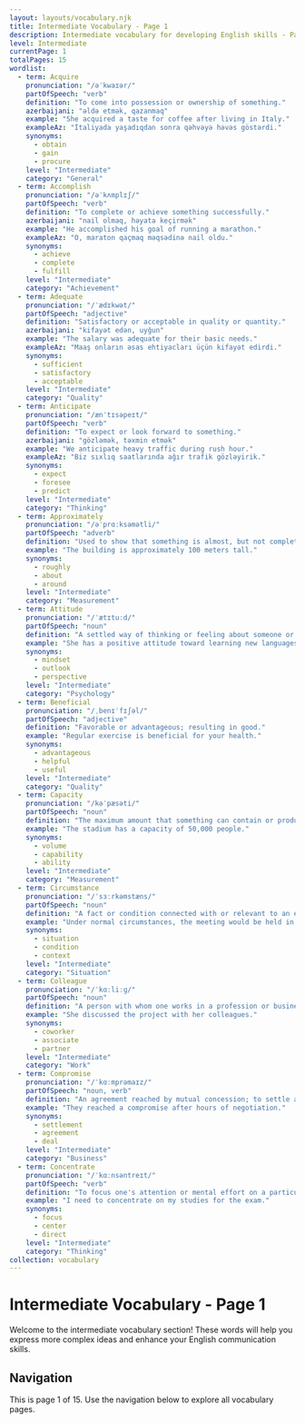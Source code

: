 ```yaml
---
layout: layouts/vocabulary.njk
title: Intermediate Vocabulary - Page 1
description: Intermediate vocabulary for developing English skills - Page 1 of 15
level: Intermediate
currentPage: 1
totalPages: 15
wordlist: 
  - term: Acquire
    pronunciation: "/əˈkwaɪər/"
    partOfSpeech: "verb"
    definition: "To come into possession or ownership of something."
    azerbaijani: "əldə etmək, qazanmaq"
    example: "She acquired a taste for coffee after living in Italy."
    exampleAz: "İtaliyada yaşadıqdan sonra qəhvəyə həvəs göstərdi."
    synonyms: 
      - obtain
      - gain
      - procure
    level: "Intermediate"
    category: "General"
  - term: Accomplish
    pronunciation: "/əˈkʌmplɪʃ/"
    partOfSpeech: "verb"
    definition: "To complete or achieve something successfully."
    azerbaijani: "nail olmaq, həyata keçirmək"
    example: "He accomplished his goal of running a marathon."
    exampleAz: "O, maraton qaçmaq məqsədinə nail oldu."
    synonyms: 
      - achieve
      - complete
      - fulfill
    level: "Intermediate"
    category: "Achievement"
  - term: Adequate
    pronunciation: "/ˈædɪkwət/"
    partOfSpeech: "adjective"
    definition: "Satisfactory or acceptable in quality or quantity."
    azerbaijani: "kifayət edən, uyğun"
    example: "The salary was adequate for their basic needs."
    exampleAz: "Maaş onların əsas ehtiyacları üçün kifayət edirdi."
    synonyms: 
      - sufficient
      - satisfactory
      - acceptable
    level: "Intermediate"
    category: "Quality"
  - term: Anticipate
    pronunciation: "/ænˈtɪsəpeɪt/"
    partOfSpeech: "verb"
    definition: "To expect or look forward to something."
    azerbaijani: "gözləmək, təxmin etmək"
    example: "We anticipate heavy traffic during rush hour."
    exampleAz: "Biz sıxlıq saatlarında ağır trafik gözləyirik."
    synonyms: 
      - expect
      - foresee
      - predict
    level: "Intermediate"
    category: "Thinking"
  - term: Approximately
    pronunciation: "/əˈprɑːksəmətli/"
    partOfSpeech: "adverb"
    definition: "Used to show that something is almost, but not completely, accurate or exact."
    example: "The building is approximately 100 meters tall."
    synonyms: 
      - roughly
      - about
      - around
    level: "Intermediate"
    category: "Measurement"
  - term: Attitude
    pronunciation: "/ˈætɪtuːd/"
    partOfSpeech: "noun"
    definition: "A settled way of thinking or feeling about someone or something."
    example: "She has a positive attitude toward learning new languages."
    synonyms: 
      - mindset
      - outlook
      - perspective
    level: "Intermediate"
    category: "Psychology"
  - term: Beneficial
    pronunciation: "/ˌbenɪˈfɪʃəl/"
    partOfSpeech: "adjective"
    definition: "Favorable or advantageous; resulting in good."
    example: "Regular exercise is beneficial for your health."
    synonyms: 
      - advantageous
      - helpful
      - useful
    level: "Intermediate"
    category: "Quality"
  - term: Capacity
    pronunciation: "/kəˈpæsəti/"
    partOfSpeech: "noun"
    definition: "The maximum amount that something can contain or produce."
    example: "The stadium has a capacity of 50,000 people."
    synonyms: 
      - volume
      - capability
      - ability
    level: "Intermediate"
    category: "Measurement"
  - term: Circumstance
    pronunciation: "/ˈsɜːrkəmstæns/"
    partOfSpeech: "noun"
    definition: "A fact or condition connected with or relevant to an event or action."
    example: "Under normal circumstances, the meeting would be held in person."
    synonyms: 
      - situation
      - condition
      - context
    level: "Intermediate"
    category: "Situation"
  - term: Colleague
    pronunciation: "/ˈkɑːliːɡ/"
    partOfSpeech: "noun"
    definition: "A person with whom one works in a profession or business."
    example: "She discussed the project with her colleagues."
    synonyms: 
      - coworker
      - associate
      - partner
    level: "Intermediate"
    category: "Work"
  - term: Compromise
    pronunciation: "/ˈkɑːmprəmaɪz/"
    partOfSpeech: "noun, verb"
    definition: "An agreement reached by mutual concession; to settle a dispute by mutual concession."
    example: "They reached a compromise after hours of negotiation."
    synonyms: 
      - settlement
      - agreement
      - deal
    level: "Intermediate"
    category: "Business"
  - term: Concentrate
    pronunciation: "/ˈkɑːnsəntreɪt/"
    partOfSpeech: "verb"
    definition: "To focus one's attention or mental effort on a particular object or activity."
    example: "I need to concentrate on my studies for the exam."
    synonyms: 
      - focus
      - center
      - direct
    level: "Intermediate"
    category: "Thinking"
collection: vocabulary
---
```


# Intermediate Vocabulary - Page 1

Welcome to the intermediate vocabulary section! These words will help you express more complex ideas and enhance your English communication skills.

## Navigation
This is page 1 of 15. Use the navigation below to explore all vocabulary pages.